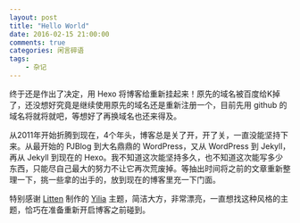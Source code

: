 ```yaml
---
layout: post
title: "Hello World"
date: 2016-02-15 21:00:00
comments: true
categories: 闲言碎语
tags:
    - 杂记
---
```

终于还是作出了决定，用 Hexo 将博客给重新挂起来！原先的域名被百度给K掉了，还没想好究竟是继续使用原先的域名还是重新注册一个，目前先用 github 的域名将就将就吧，等想好了再换域名也还来得及。

从2011年开始折腾到现在，4个年头，博客总是关了开，开了关，一直没能坚持下来。从最开始的 PJBlog 到大名鼎鼎的 WordPress，又从 WordPress 到 Jekyll，再从 Jekyll 到现在的 Hexo。我不知道这次能坚持多久，也不知道这次能写多少东西，只能尽自己最大的努力不让它再次荒废掉。等抽出时间将之前的文章重新整理一下，挑一些拿的出手的，放到现在的博客里充一下门面。

特别感谢 [Litten](http://litten.github.io/) 制作的 [Yilia](https://github.com/litten/hexo-theme-yilia) 主题，简洁大方，非常漂亮，一直想找这种风格的主题，恰巧在准备重新开启博客之前碰到。
